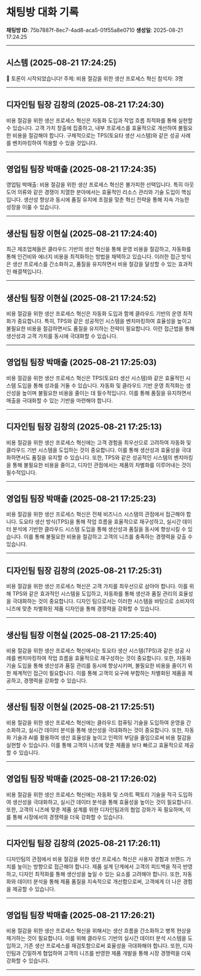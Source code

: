 # 채팅방 대화 기록

**채팅방 ID**: 75b7887f-8ec7-4ad8-aca5-01f55a8e0710
**생성일**: 2025-08-21 17:24:25

---

## 시스템 (2025-08-21 17:24:25)

🚀 토론이 시작되었습니다!
주제: 비용 절감을 위한 생산 프로세스 혁신
참석자: 3명

---

## 디자인팀 팀장 김창의 (2025-08-21 17:24:30)

비용 절감을 위한 생산 프로세스 혁신은 자동화 도입과 작업 흐름 최적화를 통해 실현할 수 있습니다. 고객 가치 창출에 집중하고, 내부 프로세스를 효율적으로 개선하여 불필요한 비용을 절감해야 합니다. 구체적으로는 TPS(토요타 생산 시스템)와 같은 성공 사례를 벤치마킹하여 적용할 수 있을 것입니다.

---

## 영업팀 팀장 박매출 (2025-08-21 17:24:35)

영업팀 박매출: 비용 절감을 위한 생산 프로세스 혁신은 불가피한 선택입니다. 특히 아웃도어 의류와 같은 경쟁이 치열한 분야에서는 효율적인 리소스 관리와 기술 도입이 핵심입니다. 생산성 향상과 동시에 품질 유지에 초점을 맞춘 혁신 전략을 통해 지속 가능한 성장을 이룰 수 있습니다.

---

## 생산팀 팀장 이현실 (2025-08-21 17:24:40)

최근 제조업체들은 클라우드 기반의 생산 혁신을 통해 운영 비용을 절감하고, 자동화를 통해 인건비와 에너지 비용을 최적화하는 방법을 채택하고 있습니다. 이러한 접근 방식은 생산 프로세스를 간소화하고, 품질을 유지하면서 비용 절감을 달성할 수 있는 효과적인 해결책입니다.

---

## 생산팀 팀장 이현실 (2025-08-21 17:24:52)

비용 절감을 위한 생산 프로세스 혁신은 자동화 도입과 함께 클라우드 기반의 운영 최적화가 중요합니다. 특히, TPS와 같은 성공적인 시스템을 벤치마킹하여 효율성을 높이고 불필요한 비용을 절감하면서도 품질을 유지하는 전략이 필요합니다. 이런 접근법을 통해 생산성과 고객 가치를 동시에 극대화할 수 있습니다.

---

## 영업팀 팀장 박매출 (2025-08-21 17:25:03)

비용 절감을 위한 생산 프로세스 혁신은 TPS(토요타 생산 시스템)와 같은 효율적인 시스템 도입을 통해 성과를 거둘 수 있습니다. 자동화 및 클라우드 기반 운영 최적화는 생산성을 높이며 불필요한 비용을 줄이는 데 필수적입니다. 이를 통해 품질을 유지하면서 매출을 극대화할 수 있는 기반을 마련해야 합니다.

---

## 디자인팀 팀장 김창의 (2025-08-21 17:25:13)

비용 절감을 위한 생산 프로세스 혁신에는 고객 경험을 최우선으로 고려하여 자동화 및 클라우드 기반 시스템을 도입하는 것이 중요합니다. 이를 통해 생산성과 효율성을 극대화하면서도 품질을 유지할 수 있습니다. 또한, TPS와 같은 성공적인 시스템의 벤치마킹을 통해 불필요한 비용을 줄이고, 디자인 관점에서는 제품의 차별화를 이루어내는 것이 필수적입니다.

---

## 영업팀 팀장 박매출 (2025-08-21 17:25:23)

비용 절감을 위한 생산 프로세스 혁신은 전체 비즈니스 시스템의 관점에서 접근해야 합니다. 도요타 생산 방식(TPS)을 통해 작업 흐름을 효율적으로 재구성하고, 실시간 데이터 분석에 기반한 클라우드 시스템 도입을 통해 생산성과 품질을 동시에 향상시킬 수 있습니다. 이를 통해 불필요한 비용을 절감하고 고객의 니즈를 충족하는 경쟁력을 갖출 수 있습니다.

---

## 디자인팀 팀장 김창의 (2025-08-21 17:25:31)

비용 절감을 위한 생산 프로세스 혁신은 고객 가치를 최우선으로 삼아야 합니다. 이를 위해 TPS와 같은 효과적인 시스템을 도입하고, 자동화를 통해 생산과 품질 관리의 효율성을 극대화하는 것이 중요합니다. 디자인 팀으로서는 이러한 시스템을 바탕으로 소비자의 니즈에 맞춘 차별화된 제품 디자인을 통해 경쟁력을 강화할 수 있습니다.

---

## 생산팀 팀장 이현실 (2025-08-21 17:25:40)

비용 절감을 위한 생산 프로세스 혁신에서는 토요타 생산 시스템(TPS)과 같은 성공 사례를 벤치마킹하여 작업 흐름을 효율적으로 재구성하는 것이 중요합니다. 또한, 자동화 기술 도입을 통해 생산성과 품질 관리를 동시에 향상시키며, 불필요한 비용을 줄이기 위한 체계적인 접근이 필요합니다. 이를 통해 고객의 요구에 부합하는 차별화된 제품을 제공하고, 경쟁력을 강화할 수 있습니다.

---

## 생산팀 팀장 이현실 (2025-08-21 17:25:51)

비용 절감을 위한 생산 프로세스 혁신에는 클라우드 컴퓨팅 기술을 도입하여 운영을 간소화하고, 실시간 데이터 분석을 통해 생산성을 극대화하는 것이 중요합니다. 또한, 자동화 기술과 AI를 활용하여 생산 효율성을 높이고 인력의 부담을 줄임으로써 비용 절감을 실현할 수 있습니다. 이를 통해 고객의 니즈에 맞춘 제품을 보다 빠르고 효율적으로 제공할 수 있습니다.

---

## 영업팀 팀장 박매출 (2025-08-21 17:26:02)

비용 절감을 위한 생산 프로세스 혁신에는 자동화 및 스마트 팩토리 기술을 적극 도입하여 생산성을 극대화하고, 실시간 데이터 분석을 통해 효율성을 높이는 것이 필요합니다. 또한, 고객의 니즈에 맞춘 제품 설계를 위한 디자인팀과의 협업 강화가 꼭 필요하며, 이를 통해 시장에서의 경쟁력을 더욱 강화할 수 있습니다.

---

## 디자인팀 팀장 김창의 (2025-08-21 17:26:11)

디자인팀의 관점에서 비용 절감을 위한 생산 프로세스 혁신은 사용자 경험과 브랜드 가치를 높이는 방향으로 접근해야 합니다. 제품 설계 단계에서 고객의 피드백을 적극 반영하고, 디자인 최적화를 통해 생산성을 높일 수 있는 요소를 고려해야 합니다. 또한, 자동화와 데이터 분석을 통해 제품 품질을 지속적으로 개선함으로써, 고객에게 더 나은 경험을 제공할 수 있습니다.

---

## 영업팀 팀장 박매출 (2025-08-21 17:26:21)

비용 절감을 위한 생산 프로세스 혁신을 위해서는 생산 흐름을 간소화하고 병목 현상을 제거하는 것이 필요합니다. 이를 위해 클라우드 기반의 실시간 데이터 분석 시스템을 도입하고, 기존 생산 프로세스를 재검토함으로써 효율성을 극대화해야 합니다. 또한, 디자인팀과 긴밀하게 협업하여 고객의 니즈를 반영한 제품 개발을 통해 시장 경쟁력을 더욱 강화할 수 있습니다.

---

